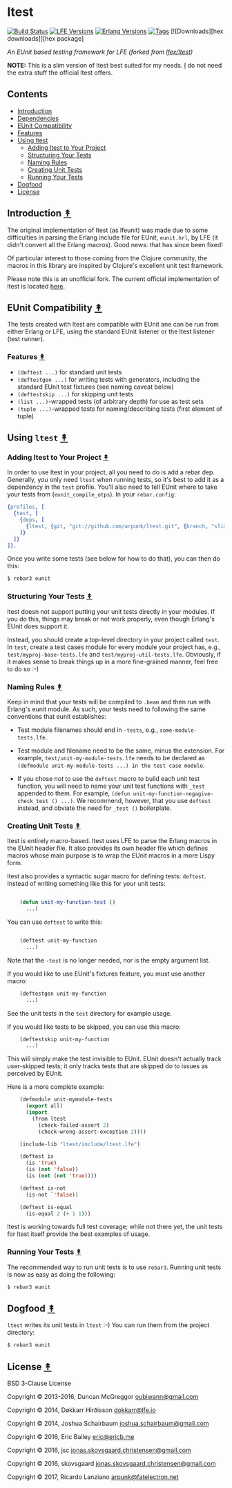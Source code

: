 # ltest

[![Build Status][travis badge]][travis] [![LFE Versions][lfe badge]][lfe] [![Erlang Versions][erlang badge]][versions] [![Tags][github tags badge]][github tags] [![Downloads][hex downloads]][hex package]

*An EUnit based testing framework for LFE (forked from [lfex/ltest](https://github.com/lfex/ltest))*

**NOTE:** This is a slim version of ltest best suited for my
  needs. [I](https://github.com/arpunk) do not need the extra stuff
  the official ltest offers.


## Contents

* [Introduction](#introduction-)
* [Dependencies](#dependencies-)
* [EUnit Compatibility](#eunit-compatibility-)
* [Features](#features-)
* [Using ltest](#using-ltest-)
  * [Adding ltest to Your Project](#adding-ltest-to-your-project-)
  * [Structuring Your Tests](#structuring-your-tests-)
  * [Naming Rules](#naming-rules-)
  * [Creating Unit Tests](#creating-unit-tests-)
  * [Running Your Tests](#running-your-tests-)
* [Dogfood](#dogfood-)
* [License](#license-)


## Introduction [&#x219F;](#contents)

The original implementation of ltest (as lfeunit) was made due to some
difficulties in parsing the Erlang include file for EUnit, ``eunit.hrl``, by
LFE (it didn't convert all the Erlang macros). Good news: that has since been
fixed!

Of particular interest to those coming from the Clojure community, the macros
in this library are inspired by Clojure's excellent unit test framework.

Please note this is an unofficial fork. The current official
implementation of ltest is located
[here](https://github.com/lfex/ltest).


## EUnit Compatibility [&#x219F;](#contents)

The tests created with ltest are compatible with EUnit ane can be run from
either Erlang or LFE, using the standard EUnit listener or the ltest
listener (test runner).


### Features [&#x219F;](#contents)

* ``(deftest ...)`` for standard unit tests
* ``(deftestgen ...)`` for writing tests with generators, including the
  standard EUnit test fixtures (see naming caveat below)
* ``(deftestskip ...)`` for skipping unit tests
* ``(list ...)``-wrapped tests (of arbitrary depth) for use as test sets
* ``(tuple ...)``-wrapped tests for naming/describing tests (first element
  of tuple)


## Using ``ltest`` [&#x219F;](#contents)


### Adding ltest to Your Project [&#x219F;](#contents)

In order to use ltest in your project, all you need to do is add a rebar dep.
Generally, you only need ``ltest`` when running tests, so it's best to add it as
a dependency in the ``test`` profile. You'll also need to tell EUnit where to
take your tests from (``eunit_compile_otps``). In your ``rebar.config``:

```erlang
{profiles, [
  {test, [
    {deps, [
      {ltest, {git, "git://github.com/arpunk/ltest.git", {branch, "slim"}}}
    ]}
  ]}
]}.
```

Once you write some tests (see below for how to do that), you can then do this:

```bash
$ rebar3 eunit
```


### Structuring Your Tests [&#x219F;](#contents)

ltest doesn not support putting your unit tests directly in your modules. If
you do this, things may break or not work properly, even though Erlang's EUnit
does support it.

Instead, you should create a top-level directory in your project called
``test``. In ``test``, create a test cases module for every module your project
has, e.g., ``test/myproj-base-tests.lfe`` and ``test/myproj-util-tests.lfe``.
Obviously, if it makes sense to break things up in a more fine-grained manner,
feel free to do so :-)


### Naming Rules [&#x219F;](#contents)

Keep in mind that your tests will be compiled to ``.beam`` and then run with
Erlang's eunit module. As such, your tests need to following the same
conventions that eunit establishes:

* Test module filenames should end in ``-tests``, e.g.,
  ``some-module-tests.lfe``.

* Test module and filename need to be the same, minus the extension. For
  example, ``test/unit-my-module-tests.lfe`` needs to be declared as
  ``(defmodule unit-my-module-tests ...) in the test case module``.

* If you chose *not* to use the ``deftest`` macro to build each unit test
  function, you will need to name your unit test functions with ``_test``
  appended to them. For example,
  ``(defun unit-my-function-negagive-check_test () ...)``. We recommend,
  however, that you use ``deftest`` instead, and obviate the need for ``_test
  ()`` boilerplate.


### Creating Unit Tests [&#x219F;](#contents)

ltest is entirely macro-based. ltest uses LFE to parse the Erlang macros in
the EUnit header file. It also provides its own header file which defines macros
whose main purpose is to wrap the EUnit macros in a more Lispy form.

ltest also provides a syntactic sugar macro for defining tests: ``deftest``.
Instead of writing something like this for your unit tests:

```cl

    (defun unit-my-function-test ()
      ...)
```

You can use ``deftest`` to write this:

```cl

    (deftest unit-my-function
      ...)
```

Note that the ``-test`` is no longer needed, nor is the empty argument list.

If you would like to use EUnit's fixtures feature, you must use another macro:

```cl
    (deftestgen unit-my-function
      ...)
```

See the unit tests in the ``test`` directory for example usage.


If you would like tests to be skipped, you can use this macro:

```cl
    (deftestskip unit-my-function
      ...)
```

This will simply make the test invisible to EUnit. EUnit doesn't actually
track user-skipped tests; it only tracks tests that are skipped do to issues
as perceived by EUnit.

Here is a more complete example:

```cl
    (defmodule unit-mymodule-tests
      (export all)
      (import
        (from ltest
          (check-failed-assert 2)
          (check-wrong-assert-exception 2))))

    (include-lib "ltest/include/ltest.lfe")

    (deftest is
      (is 'true)
      (is (not 'false))
      (is (not (not 'true))))

    (deftest is-not
      (is-not `'false))

    (deftest is-equal
      (is-equal 2 (+ 1 1)))
```

ltest is working towards full test coverage; while not there yet, the unit
tests for ltest itself provide the best examples of usage.


### Running Your Tests [&#x219F;](#contents)

The recommended way to run unit tests is to use ``rebar3``. Running
unit tests is now as easy as doing the following:

```bash
$ rebar3 eunit
```


## Dogfood [&#x219F;](#contents)

``ltest`` writes its unit tests in ``ltest`` :-) You can run them from the
project directory:

```bash
$ rebar3 eunit
```


## License [&#x219F;](#contents)

BSD 3-Clause License

Copyright © 2013-2016, Duncan McGreggor <oubiwann@gmail.com>

Copyright © 2014, Døkkarr Hirðisson <dokkarr@lfe.io>

Copyright © 2014, Joshua Schairbaum <joshua.schairbaum@gmail.com>

Copyright © 2016, Eric Bailey <eric@ericb.me>

Copyright © 2016, jsc <jonas.skovsgaard.christensen@gmail.com>

Copyright © 2016, skovsgaard <jonas.skovsgaard.christensen@gmail.com>

Copyright © 2017, Ricardo Lanziano <arpunk@fatelectron.net>

<!-- Named page links below: /-->

[org]: https://github.com/lfe-rebar3
[github]: https://github.com/lfex/ltest
[travis]: https://travis-ci.org/lfex/ltest
[travis badge]: https://img.shields.io/travis/lfex/ltest.svg
[lfe]: https://github.com/rvirding/lfe
[lfe badge]: https://img.shields.io/badge/lfe-1.2.0-blue.svg
[erlang badge]: https://img.shields.io/badge/erlang-R15%20to%2019.1-blue.svg
[versions]: https://github.com/lfex/ltest/blob/master/.travis.yml
[github tags]: https://github.com/lfex/ltest/tags
[github tags badge]: https://img.shields.io/github/tag/lfex/ltest.svg
[github downloads]: https://img.shields.io/github/downloads/atom/atom/total.svg
